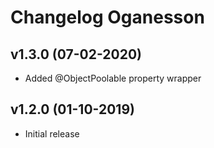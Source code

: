 # Changelog Oganesson

## v1.3.0 (07-02-2020)
- Added @ObjectPoolable property wrapper

## v1.2.0 (01-10-2019)
- Initial release